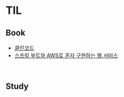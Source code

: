 # TIL

## Book

* <a href="https://y-e-un28.tistory.com/204" target="_blank" rel="noopener">클린코드</a>
* <a href="https://github.com/yeen28/freelec-springboot2-webservice/tree/main/freelec-springboot2-webservice">스프링 부트와 AWS로 혼자 구현하는 웹 서비스</a>

<br/>

## Study

